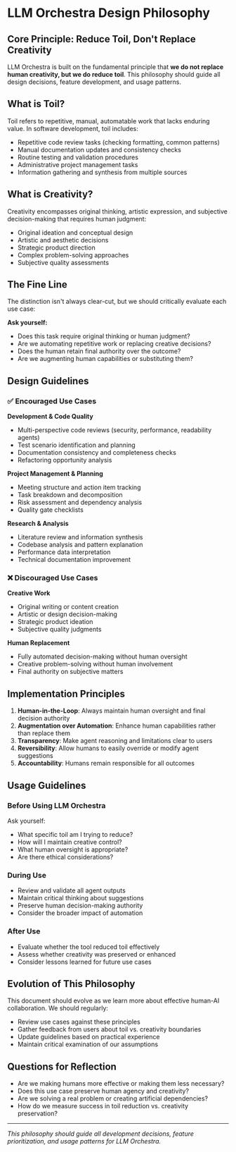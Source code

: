 # LLM Orchestra Design Philosophy

## Core Principle: Reduce Toil, Don't Replace Creativity

LLM Orchestra is built on the fundamental principle that **we do not replace human creativity, but we do reduce toil**. This philosophy should guide all design decisions, feature development, and usage patterns.

## What is Toil?

Toil refers to repetitive, manual, automatable work that lacks enduring value. In software development, toil includes:

- Repetitive code review tasks (checking formatting, common patterns)
- Manual documentation updates and consistency checks
- Routine testing and validation procedures
- Administrative project management tasks
- Information gathering and synthesis from multiple sources

## What is Creativity?

Creativity encompasses original thinking, artistic expression, and subjective decision-making that requires human judgment:

- Original ideation and conceptual design
- Artistic and aesthetic decisions
- Strategic product direction
- Complex problem-solving approaches
- Subjective quality assessments

## The Fine Line

The distinction isn't always clear-cut, but we should critically evaluate each use case:

**Ask yourself:**
- Does this task require original thinking or human judgment?
- Are we automating repetitive work or replacing creative decisions?
- Does the human retain final authority over the outcome?
- Are we augmenting human capabilities or substituting them?

## Design Guidelines

### ✅ Encouraged Use Cases

**Development & Code Quality**
- Multi-perspective code reviews (security, performance, readability agents)
- Test scenario identification and planning
- Documentation consistency and completeness checks
- Refactoring opportunity analysis

**Project Management & Planning**
- Meeting structure and action item tracking
- Task breakdown and decomposition
- Risk assessment and dependency analysis
- Quality gate checklists

**Research & Analysis**
- Literature review and information synthesis
- Codebase analysis and pattern explanation
- Performance data interpretation
- Technical documentation improvement

### ❌ Discouraged Use Cases

**Creative Work**
- Original writing or content creation
- Artistic or design decision-making
- Strategic product ideation
- Subjective quality judgments

**Human Replacement**
- Fully automated decision-making without human oversight
- Creative problem-solving without human involvement
- Final authority on subjective matters

## Implementation Principles

1. **Human-in-the-Loop**: Always maintain human oversight and final decision authority
2. **Augmentation over Automation**: Enhance human capabilities rather than replace them
3. **Transparency**: Make agent reasoning and limitations clear to users
4. **Reversibility**: Allow humans to easily override or modify agent suggestions
5. **Accountability**: Humans remain responsible for all outcomes

## Usage Guidelines

### Before Using LLM Orchestra

Ask yourself:
- What specific toil am I trying to reduce?
- How will I maintain creative control?
- What human oversight is appropriate?
- Are there ethical considerations?

### During Use

- Review and validate all agent outputs
- Maintain critical thinking about suggestions
- Preserve human decision-making authority
- Consider the broader impact of automation

### After Use

- Evaluate whether the tool reduced toil effectively
- Assess whether creativity was preserved or enhanced
- Consider lessons learned for future use cases

## Evolution of This Philosophy

This document should evolve as we learn more about effective human-AI collaboration. We should regularly:

- Review use cases against these principles
- Gather feedback from users about toil vs. creativity boundaries
- Update guidelines based on practical experience
- Maintain critical examination of our assumptions

## Questions for Reflection

- Are we making humans more effective or making them less necessary?
- Does this use case preserve human agency and creativity?
- Are we solving a real problem or creating artificial dependencies?
- How do we measure success in toil reduction vs. creativity preservation?

---

*This philosophy should guide all development decisions, feature prioritization, and usage patterns for LLM Orchestra.*